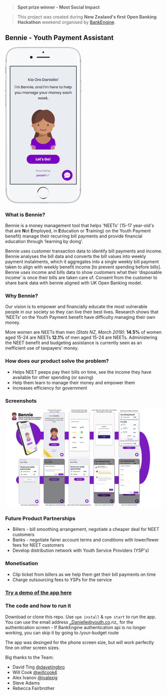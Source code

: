 > **Spot prize winner - Most Social Impact**

>This project was created during **New Zealand's first Open Banking Hackathon** weekend organised by [BankEngine](https://bankengine.nz/).

## Bennie - Youth Payment Assistant

![Homepage](./bennie_phone.png)

### What is Bennie?
Bennie is a money management tool that helps 'NEETs' (15-17 year-old's that are **N**ot **E**mployed, in **E**ducation or **T**raining) on the Youth Payment benefit) manage their recurring bill payments and provide financial education through ‘learning by doing’.

Bennie uses customer transaction data to identify bill payments and income. Bennie analyses the bill data and converts the bill values into weekly payment instalments, which it aggregates into a single weekly bill payment taken to align with weekly benefit income [to prevent spending before bills]. Bennie uses income and bills data to show customers what their ‘disposable income’ is once their bills are taken care of. Consent from the customer to share bank data with bennie aligned with UK Open Banking model.
 

### Why Bennie?
Our vision is to empower and financially educate the most vulnerable people in our society so they can live their best lives. Research shows that ‘NEETs’ on the Youth Payment benefit have difficulty managing their own money.

More women are NEETs than men _(Stats NZ, March 2019)_:
**14.5%** of women aged 15-24 are NEETs
**12.1%** of men aged 15-24 are NEETs. 
Administering the NEET benefit and budgeting assistance is currently seen as an inefficient use of taxpayers’ money.

### How does our product solve the problem?
- Helps NEET peeps pay their bills on time, see the income they have available for other spending (or saving)
- Help them learn to manage their money and empower them 
- Increases efficiency for government

### Screenshots
![bennie screenshots](./bennie_screenshots.jpg "Screenshots")

### Future Product Partnerships

- Billers - bill smoothing arrangement, negotiate a cheaper deal for NEET customers
- Banks - negotiate fairer account terms and conditions with lower/fewer fees for NEET customers 
- Develop distribution network with Youth Service Providers (YSP's)

### Monetisation

- Clip ticket from billers as we help them get their bill payments on time
- Charge outsourcing fees to YSPs for the service

### [Try a demo of the app here](https://bennie-pocketful.herokuapp.com/) ###

### The code and how to run it

Download or clone this repo. Use ```npm install``` & ```npm start``` to run the app.
You can use the email address _Danielle@youth.co.nz_ for the authentication screen -  If BankEngine authentication api is no longer working, you can skip it by going to /your-budget route

The app was desinged for the phone screen size, but will work perfectly fine on other screen sizes.

Big thanks to the Team:

- David Ting [@davetingbro](https://github.com/davetingbro)
- Will Cook [@willcook4](https://github.com/willcook4)
- Alex Ivanov [@ivalexig](https://github.com/ivalexig)
- Steve Adams
- Rebecca Fairbrother